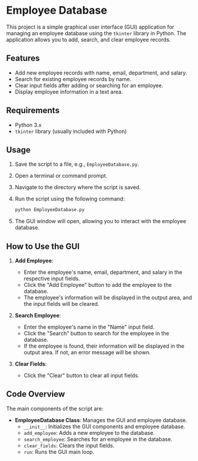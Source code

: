 # Employee Database

This project is a simple graphical user interface (GUI) application for managing an employee database using the `tkinter` library in Python. The application allows you to add, search, and clear employee records.

## Features

- Add new employee records with name, email, department, and salary.
- Search for existing employee records by name.
- Clear input fields after adding or searching for an employee.
- Display employee information in a text area.

## Requirements

- Python 3.x
- `tkinter` library (usually included with Python)

## Usage

1. Save the script to a file, e.g., `EmployeeDatabase.py`.
2. Open a terminal or command prompt.
3. Navigate to the directory where the script is saved.
4. Run the script using the following command:

    ```sh
    python EmployeeDatabase.py
    ```

5. The GUI window will open, allowing you to interact with the employee database.

## How to Use the GUI

1. **Add Employee**:
    - Enter the employee's name, email, department, and salary in the respective input fields.
    - Click the "Add Employee" button to add the employee to the database.
    - The employee's information will be displayed in the output area, and the input fields will be cleared.

2. **Search Employee**:
    - Enter the employee's name in the "Name" input field.
    - Click the "Search" button to search for the employee in the database.
    - If the employee is found, their information will be displayed in the output area. If not, an error message will be shown.

3. **Clear Fields**:
    - Click the "Clear" button to clear all input fields.

## Code Overview

The main components of the script are:

- **EmployeeDatabase Class**: Manages the GUI and employee database.
    - `__init__`: Initializes the GUI components and employee database.
    - `add_employee`: Adds a new employee to the database.
    - `search_employee`: Searches for an employee in the database.
    - `clear_fields`: Clears the input fields.
    - `run`: Runs the GUI main loop.
